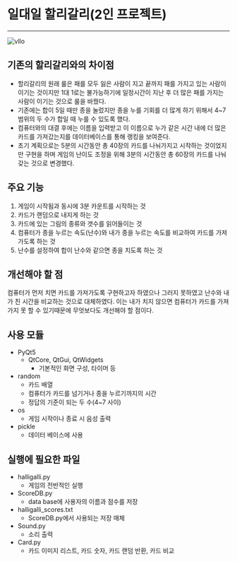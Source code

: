 # 일대일 할리갈리(2인 프로젝트)
--------------------------
![vllo](https://user-images.githubusercontent.com/54922639/98256943-7f03bd00-1fc2-11eb-9004-0bfd8c13841b.gif)

## 기존의 할리갈리와의 차이점

+ 할리갈리의 원래 룰은 패를 모두 잃은 사람이 지고 끝까지 패를 가지고 있는 사람이 이기는 것이지만 1대 1로는 불가능하기에 일정시간이 지난 후 더 많은 패를 가지는 사람이 이기는 것으로 룰을 바꿨다.
+ 기존에는 합이 5일 때만 종을 눌렀지만 종을 누를 기회를 더 많게 하기 위해서 4~7 범위의 두 수가 합일 때 누를 수 있도록 했다.
+ 컴퓨터와의 대결 후에는 이름을 입력받고 이 이름으로 누가 같은 시간 내에 더 많은 카드를 가져갔는지를 데이터베이스를 통해 랭킹을 보여준다.
+ 초기 계획으로는 5분의 시간동안 총 40장의 카드를 나눠가지고 시작하는 것이었지만 구현을 하며 게임의 난이도 조정을 위해 3분의 시간동안 총 60장의 카드를 나눠 갖는 것으로 변경했다.

## 주요 기능

1. 게임이 시작됨과 동시에 3분 카운트를 시작하는 것
2. 카드가 랜덤으로 내지게 하는 것
3. 카드에 있는 그림의 종류와 갯수를 읽어들이는 것
4. 컴퓨터가 종을 누르는 속도(난수)와 내가 종을 누르는 속도를 비교하여 카드를 가져가도록 하는 것
5. 난수를 설정하여 합이 난수와 같으면 종을 치도록 하는 것

## 개선해야 할 점
컴퓨터가 먼저 치면 카드를 가져가도록 구현하고자 하였으나 그러지 못하였고 난수와 내가 친 시간을 비교하는 것으로 대체하였다.
이는 내가 치지 않으면 컴퓨터가 카드를 가져가지 못 할 수 있기때문에 무엇보다도 개선해야 할 점이다.

## 사용 모듈

+ PyQt5
  + QtCore, QtGui, QtWidgets
    + 기본적인 화면 구성, 타이머 등
+ random
  + 카드 배열
  + 컴퓨터가 카드를 넘기거나 종을 누르기까지의 시간
  + 정답의 기준이 되는 두 수(4~7 사이)
+ os
  + 게임 시작이나 종료 시 음성 출력
+ pickle
  + 데이터 베이스에 사용
  
## 실행에 필요한 파일
+ halligalli.py
  + 게임의 전반적인 실행
+ ScoreDB.py
  + data base에 사용자의 이름과 점수를 저장
+ halligalli_scores.txt
  + ScoreDB.py에서 사용되는 저장 매체
+ Sound.py
  + 소리 출력
+ Card.py
  + 카드 이미지 리스트, 카드 숫자, 카드 랜덤 반환, 카드 비교
